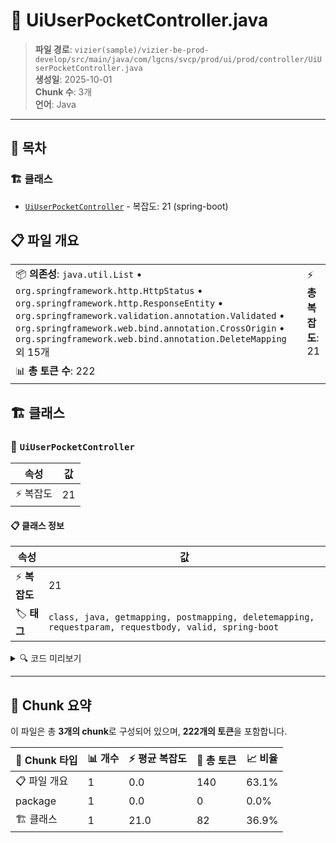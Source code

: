 # 📄 UiUserPocketController.java

> **파일 경로**: `vizier(sample)/vizier-be-prod-develop/src/main/java/com/lgcns/svcp/prod/ui/prod/controller/UiUserPocketController.java`  
> **생성일**: 2025-10-01  
> **Chunk 수**: 3개  
> **언어**: Java
---

## 📑 목차

### 🏗️ 클래스
- [`UiUserPocketController`](#class-uiuserpocketcontroller) - 복잡도: 21 (spring-boot)

## 📋 파일 개요

| | |
|--|--|
| 📦 **의존성**: `java.util.List` • `org.springframework.http.HttpStatus` • `org.springframework.http.ResponseEntity` • `org.springframework.validation.annotation.Validated` • `org.springframework.web.bind.annotation.CrossOrigin` • `org.springframework.web.bind.annotation.DeleteMapping` 외 15개 | ⚡ **총 복잡도**: 21 |
| 📊 **총 토큰 수**: 222 |  |



## 🏗️ 클래스

### <a id="class-uiuserpocketcontroller"></a>🎯 `UiUserPocketController`

| 속성 | 값 |
|------|----|
| ⚡ 복잡도 | 21 |



#### 📋 클래스 정보

| 속성 | 값 |
|------|----|
| ⚡ **복잡도** | 21 || 📍 **라인 범위** | 35-35 |
| 🏷️ **태그** | `class, java, getmapping, postmapping, deletemapping, requestparam, requestbody, valid, spring-boot` || 🏗️ **프레임워크** | `spring-boot` |

<details>
<summary>🔍 코드 미리보기</summary>

```java
public class UiUserPocketController {

	private final UiUserPocketService userPocketService;
	
	@GetMapping
	@Operation(summary = "show list user pocket", description = "show list user pocket")
	public List<UserPocketRespone> getUserPocket() {
		String userId = UserContext.getCurrentUser();
		return userPocketService.getUserPocket(userId);
	}
	
	@PostMapping
	@Operation(summary = "drag user pocket", description = "drag user pocket")
	public void saveUserPocket(@Valid @RequestBody UserPocketRequest request) {
		String userId = UserContext.getCurrentUser();
		userPocketService.save(request, userId);
	}
	
	@DeleteMapping
	@Operation(summary = "delete user pocket", description = "delete user pocket")
	public void deleteUserPocket(@RequestParam String uuid) {
		String userId = UserContext.getCu...
```

**Chunk 정보**
- 🆔 **ID**: `d2a85a1abb75`
- 📍 **라인**: 35-35
- 📊 **토큰**: 82
- 🏷️ **태그**: `class, java, getmapping, postmapping, deletemapping...`

</details>

---





## 🧩 Chunk 요약

이 파일은 총 **3개의 chunk**로 구성되어 있으며, **222개의 토큰**을 포함합니다.

| 🧩 Chunk 타입 | 📊 개수 | ⚡ 평균 복잡도 | 📝 총 토큰 | 📈 비율 |
|---------------|--------|-------------|----------|--------|
| 📋 파일 개요 | 1 | 0.0 | 140 | 63.1% |
| package | 1 | 0.0 | 0 | 0.0% |
| 🏗️ 클래스 | 1 | 21.0 | 82 | 36.9% |

